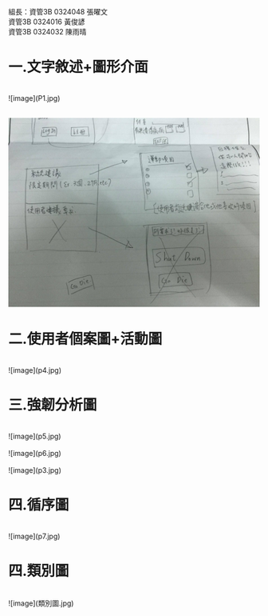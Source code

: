組長：資管3B 0324048 張曜文
<br>資管3B 0324016 黃俊諺</br>
資管3B 0324032 陳雨晴

<h1>一.文字敘述+圖形介面</h1>
<br>![image](P1.jpg)</br>

<br>![image](P2.jpg)</br>
<h1>二.使用者個案圖+活動圖</h1>
<br>![image](p4.jpg)</br>
<h1>三.強韌分析圖</h1>
<br>![image](p5.jpg)</br>
<br>![image](p6.jpg)</br>
<br>![image](p3.jpg)</br>
<h1>四.循序圖</h1>
<br>![image](p7.jpg)<br>
<h1>四.類別圖</h1>
<br>![image](類別圖.jpg)<br>
